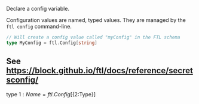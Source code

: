 Declare a config variable.

Configuration values are named, typed values. They are managed by the `ftl config` command-line.

```go
// Will create a config value called "myConfig" in the FTL schema
type MyConfig = ftl.Config[string]
```

See https://block.github.io/ftl/docs/reference/secretsconfig/
---

type ${1:Name} = ftl.Config[${2:Type}]
